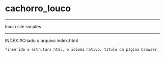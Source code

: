 # cachorro_louco
____________________________
Inicio site simples
____________________________
INDEX
#Criado o arquivo index.html

    *inserido a estrutura html, o idioma nativo, título da página browser.
